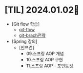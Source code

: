 # [TIL] 2024.01.02📒

* [Git flow 학습]
  * [git-flow](https://techblog.woowahan.com/2553/)
  * [git-brach전략](https://sungjk.github.io/2023/02/20/branch-strategy.html)
* [Spring 강의]
  * [인프런]
      * 09.스프링 AOP 개념
      * 10.스프링 AOP 구현
      * 11.스프링 AOP - 포인트컷
